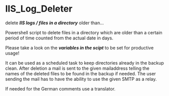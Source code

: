 # IIS_Log_Deleter
delete ***IIS logs / files in a directory*** older than...


Powershell script to delete files in a directory which are older than a certain period of time counted from the actual date in days.

Please take a look on the ***variables in the scipt*** to be set for productive usage!


It can be used as a scheduled task to keep directories already in the backup clean.
After deletion a mail is sent to the given mailaddress telling the names of the deleted files to be found in the backup if needed.
The user sending the mail has to have the ability to use the given SMTP as a relay.


If needed for the German comments use a translator.
